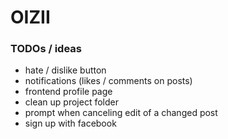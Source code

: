# OIZII

### TODOs / ideas ###

 * hate / dislike button
 * notifications (likes / comments on posts)
 * frontend profile page
 * clean up project folder
 * prompt when canceling edit of a changed post
 * sign up with facebook